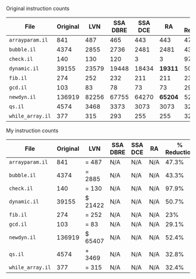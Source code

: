 Original instruction counts

| File            | Original | LVN   | SSA DBRE | SSA DCE | RA        | % Reduction |
| -               | -        | -     | -        | -       | -         | -           |
|`arrayparam.il`  |841       |487    | 465      | 443     | 443       | 47.3%       |
|`bubble.il`      |4374      |2855   | 2736     | 2481    | 2481      | 43.3%       |
|`check.il`       |140       |130    | 120      | 3       | 3         | 97.9%       |
|`dynamic.il`     |39155     |23579  | 19448    | 18434   | **19311** | 50.7%       |
|`fib.il`         |274       |252    | 232      | 211     | 211       | 23%         |
|`gcd.il`         |103       |83     | 78       | 73      | 73        | 29.1%       |
|`newdyn.il`      |136919    |82256  | 67755    | 64270   | **65204** | 52.4%       |
|`qs.il`          |4574      |3468   | 3373     | 3073    | 3073      | 32.8%       |
|`while_array.il` |377       |315    | 293      | 255     | 255       | 32.4%       |

My instruction counts

| File            | Original | LVN    | SSA DBRE | SSA DCE | RA       | % Reduction |
| -               | -        | -      | -        | -       | -        | -           |
|`arrayparam.il`  |841       |= 487   | N/A      | N/A     | N/A      | 47.3%       |
|`bubble.il`      |4374      |= 2885  | N/A      | N/A     | N/A      | 43.3%       |
|`check.il`       |140       |= 130   | N/A      | N/A     | N/A      | 97.9%       |
|`dynamic.il`     |39155     |$ 21422 | N/A      | N/A     | N/A      | 50.7%       |
|`fib.il`         |274       |= 252   | N/A      | N/A     | N/A      | 23%         |
|`gcd.il`         |103       |= 83    | N/A      | N/A     | N/A      | 29.1%       |
|`newdyn.il`      |136919    |$ 65407 | N/A      | N/A     | N/A      | 52.4%       |
|`qs.il`          |4574      |+ 3469  | N/A      | N/A     | N/A      | 32.8%       |
|`while_array.il` |377       |= 315   | N/A      | N/A     | N/A      | 32.4%       |
